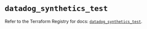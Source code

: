 # `datadog_synthetics_test`

Refer to the Terraform Registry for docs: [`datadog_synthetics_test`](https://registry.terraform.io/providers/datadog/datadog/3.70.0/docs/resources/synthetics_test).
